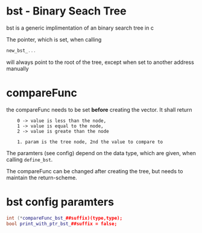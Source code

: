 # bst - Binary Seach Tree
bst is a generic implimentation of an binary search tree in c

The pointer, which is set, when calling
```c
new_bst_...
```
will always point to the root of the tree, except when set to another address manually

# compareFunc
the compareFunc needs to be set **before** creating the vector.
It shall return
```
    0 -> value is less than the node, 
    1 -> value is equal to the node, 
    2 -> value is greate than the node

    1. param is the tree node, 2nd the value to compare to
```
The paramters (see config) depend on the data type, which are given, when calling ``define_bst``.

The compareFunc can be changed after creating the tree, but needs to maintain the return-scheme.

# bst config paramters
```C++
int (*compareFunc_bst_##suffix)(type,type);
bool print_with_ptr_bst_##suffix = false;
```
    

